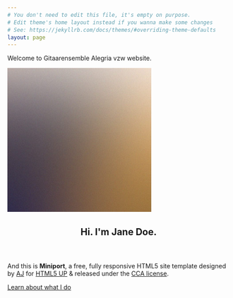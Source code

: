 ```yaml
---
# You don't need to edit this file, it's empty on purpose.
# Edit theme's home layout instead if you wanna make some changes
# See: https://jekyllrb.com/docs/themes/#overriding-theme-defaults
layout: page
---
```

Welcome to Gitaarensemble Alegria vzw website.
<!-- Home -->
  <div class="wrapper style1 first">
    <article class="container" id="top">
      <div class="row">
        <div class="4u 12u(mobile)">
          <span class="image fit"><img src="assets/images/pic00.jpg" alt="" /></span>
        </div>
        <div class="8u 12u(mobile)">
          <header>
            <h1>Hi. I'm <strong>Jane Doe</strong>.</h1>
          </header>
          <p>And this is <strong>Miniport</strong>, a free, fully responsive HTML5 site template designed by <a href="http://twitter.com/ajlkn">AJ</a> for <a href="http://html5up.net">HTML5 UP</a> &amp; released under the <a href="http://html5up.net/license">CCA license</a>.</p>
          <a href="#work" class="button big scrolly">Learn about what I do</a>
        </div>
      </div>
    </article>
  </div>
